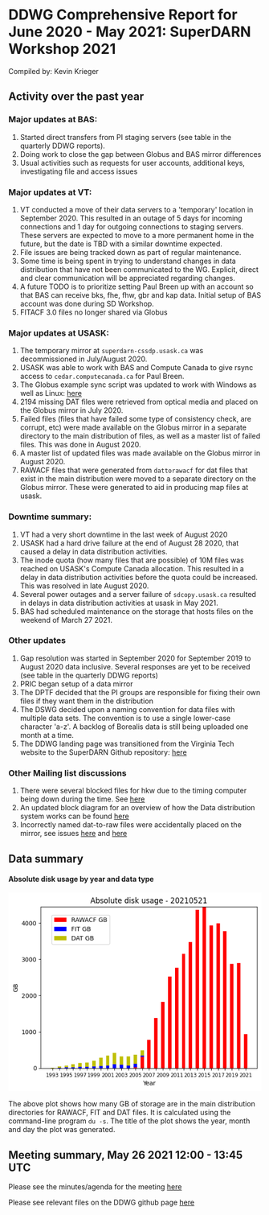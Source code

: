 # DDWG Comprehensive Report for June 2020 - May 2021: SuperDARN Workshop 2021
Compiled by: Kevin Krieger

## Activity over the past year

###  Major updates at BAS:
1. Started direct transfers from PI staging servers (see table in the quarterly DDWG reports).
1. Doing work to close the gap between Globus and BAS mirror differences
1. Usual activities such as requests for user accounts, additional keys, investigating file and access issues

###  Major updates at VT: 
1. VT conducted a move of their data servers to a 'temporary' location in September 2020. This resulted in
an outage of 5 days for incoming connections and 1 day for outgoing connections to staging servers. These 
servers are expected to move to a more permanent home in the future, but the date is TBD with a similar downtime expected.    
1. File issues are being tracked down as part of regular maintenance.
1. Some time is being spent in trying to understand changes in data distribution that have not been communicated to the WG. 
Explicit, direct and clear communication will be appreciated regarding changes.
1. A future TODO is to prioritize setting Paul Breen up with an account so that BAS can receive bks, fhe, fhw, gbr and kap data. Initial setup of BAS account was done during SD Workshop.
1. FITACF 3.0 files no longer shared via Globus

###  Major updates at USASK:
1. The temporary mirror at `superdarn-cssdp.usask.ca` was decommissioned in July/August 2020.
1. USASK was able to work with BAS and Compute Canada to give rsync access to `cedar.computecanada.ca` for Paul Breen.
1. The Globus example sync script was updated to work with Windows as well as Linux: [here](https://github.com/SuperDARNCanada/globus/blob/master/sync_radar_data_globus.py)
1. 2194 missing DAT files were retrieved from optical media and placed on the Globus mirror in July 2020.
1. Failed files (files that have failed some type of consistency check, are corrupt, etc) were made available on the Globus mirror in a separate directory to the main distribution of files, as well as a master list of failed files. This was done in August 2020.
1. A master list of updated files was made available on the Globus mirror in August 2020.
1. RAWACF files that were generated from `dattorawacf` for dat files that exist in the main distribution were moved to a separate directory on the Globus mirror. These were generated to aid in producing map files at usask. 

### Downtime summary:
1. VT had a very short downtime in the last week of August 2020
1. USASK had a hard drive failure at the end of August 28 2020, that caused a delay in data distribution activities.
1. The inode quota (how many files that are possible) of 10M files was reached on USASK's Compute Canada allocation. This resulted in a delay in data distribution activities before the quota could be increased. This was resolved in late August 2020.
1. Several power outages and a server failure of `sdcopy.usask.ca` resulted in delays in data distribution activities at usask in May 2021.
1. BAS had scheduled maintenance on the storage that hosts files on the weekend of March 27 2021.

### Other updates 
1. Gap resolution was started in September 2020 for September 2019 to August 2020 data inclusive. 
Several responses are yet to be received (see table in the quarterly DDWG reports)
1. PRIC began setup of a data mirror
1. The DPTF decided that the PI groups are responsible for fixing their own files if they want them in the distribution 
1. The DSWG decided upon a naming convention for data files with multiple data sets. The convention is to use a single lower-case character 'a-z'. A backlog of Borealis data is still being uploaded one month at a time.
1. The DDWG landing page was transitioned from the Virginia Tech website to the SuperDARN Github repository: [here](https://github.com/SuperDARN/DDWG/tree/master)

### Other Mailing list discussions 
1. There were several blocked files for hkw due to the timing computer being down during the time. See [here](https://github.com/SuperDARN/DDWG/issues/3)
1. An updated block diagram for an overview of how the Data distribution system works can be found [here](https://github.com/SuperDARN/DDWG/blob/master/img/SD_data_distribution_overview.pdf)
1. Incorrectly named dat-to-raw files were accidentally placed on the mirror, see issues [here](https://github.com/SuperDARN/DDWG/issues/38) and [here](https://github.com/SuperDARN/DDWG/issues/39)


## Data summary

#### Absolute disk usage by year and data type
![disk_usage](../img/du_20210521.png)

The above plot shows how many GB of storage are in the main distribution directories for RAWACF, 
FIT and DAT files. It is calculated using the command-line program `du -s`. The title of the plot
shows the year, month and day the plot was generated. 

## Meeting summary, May 26 2021 12:00 - 13:45 UTC
Please see the minutes/agenda for the meeting 
[here](https://github.com/SuperDARN/DDWG/blob/master/meetings/minutes_20210526_12utc.md)


Please see relevant files on the DDWG github page 
[here](https://github.com/SuperDARN/DDWG/tree/master) 

